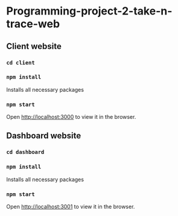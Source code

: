 # Programming-project-2-take-n-trace-web

## Client website
### `cd client`

### `npm install`
Installs all necessary packages

### `npm start`
Open [http://localhost:3000](http://localhost:3000) to view it in the browser.


## Dashboard website
### `cd dashboard`

### `npm install`
Installs all necessary packages

### `npm start`
Open [http://localhost:3001](http://localhost:3001) to view it in the browser.
